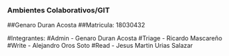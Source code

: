 ### Ambientes Colaborativos/GIT
##Genaro Duran Acosta
##Matricula: 18030432

#Integrantes:
#Admin - Genaro Duran Acosta
#Triage - Ricardo Mascareño
#Write - Alejandro Oros Soto
#Read - Jesus Martin Urias Salazar
